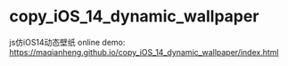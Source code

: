 # copy_iOS_14_dynamic_wallpaper
js仿iOS14动态壁纸
online demo: https://maqianheng.github.io/copy_iOS_14_dynamic_wallpaper/index.html
